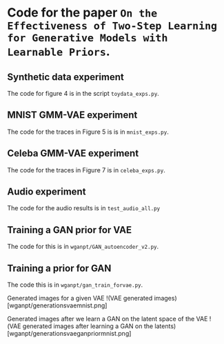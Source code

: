 # Code for the paper ``On the Effectiveness of Two-Step Learning for Generative Models with Learnable Priors``. 

## Synthetic data experiment

The code for figure 4 is in the script `toydata_exps.py`.  

## MNIST GMM-VAE experiment 

The code for the traces in Figure 5 is is in `mnist_exps.py`. 


## Celeba GMM-VAE experiment

The code for the traces in Figure 7 is in `celeba_exps.py`.

## Audio experiment 

The code for the audio results is in `test_audio_all.py`

## Training a GAN prior for VAE

The code for this is in `wganpt/GAN_autoencoder_v2.py`. 

## Training a prior for GAN

The code this is in `wganpt/gan_train_forvae.py`. 

Generated images for a given VAE
!(VAE generated images)[wganpt/generationsvaemnist.png]

Generated images after we learn a GAN on the latent space of the VAE
!(VAE generated images after learning a GAN on the latents)[wganpt/generationsvaeganpriormnist.png]

